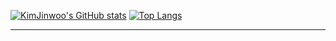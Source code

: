 <div aligan="center">
  
[![KimJinwoo's GitHub stats](https://github-readme-stats.vercel.app/api?username=rlawlsdn1130&theme=dark)](https://github.com/rlawlsdn1130/github-readme-stats)
[![Top Langs](https://github-readme-stats.vercel.app/top-langs/?username=rlawlsdn1130&theme=dark)](https://github.com/rlawlsdn1130/github-readme-stats)

<hr>
  
</div>

